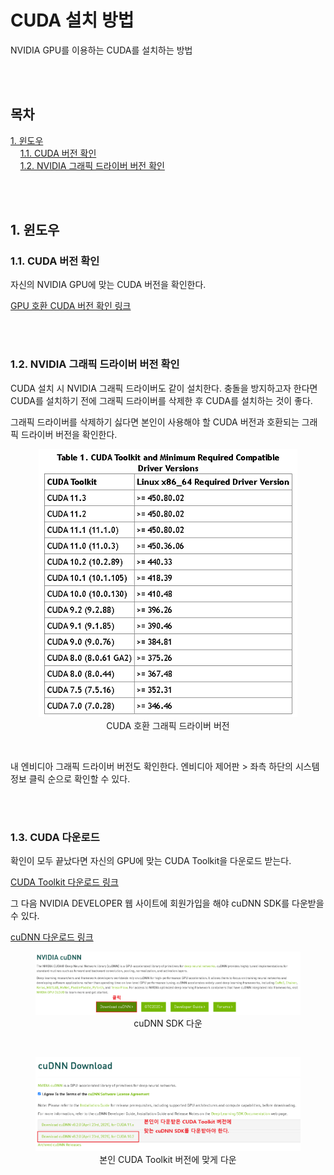 # CUDA 설치 방법
<p>NVIDIA GPU를 이용하는 CUDA를 설치하는 방법</p>

<br><br>

## 목차
<p>

[1. 윈도우](#1-윈도우)<br>
&nbsp; &nbsp; [1.1. CUDA 버전 확인](#11-CUDA-버전-확인)<br>
&nbsp; &nbsp; [1.2. NVIDIA 그래픽 드라이버 버전 확인](#12-NVIDIA-그래픽-드라이버-버전-확인)<br>
</p>
<p>


</p>

<br><br>

## 1. 윈도우

### 1.1. CUDA 버전 확인
<p>자신의 NVIDIA GPU에 맞는 CUDA 버전을 확인한다.<p>

<p>

[GPU 호환 CUDA 버전 확인 링크](https://developer.nvidia.com/cuda-gpus)
</p>

<br><br>

### 1.2. NVIDIA 그래픽 드라이버 버전 확인
<p>CUDA 설치 시 NVIDIA 그래픽 드라이버도 같이 설치한다. 충돌을 방지하고자 한다면 CUDA를 설치하기 전에 그래픽 드라이버를 삭제한 후 CUDA를 설치하는 것이 좋다.</p>

<p>그래픽 드라이버를 삭제하기 싫다면 본인이 사용해야 할 CUDA 버전과 호환되는 그래픽 드라이버 버전을 확인한다.</p>

<div align="center">
  <figure>
      <img src="./resources/1.png" alt="그림1">
      <div align="center"><figcation>CUDA 호환 그래픽 드라이버 버전</figcation></div>
  </figure>
</div>

<br>

<p>내 엔비디아 그래픽 드라이버 버전도 확인한다. 엔비디아 제어판 > 좌측 하단의 시스템 정보 클릭 순으로 확인할 수 있다.</p>

<br><br>

### 1.3. CUDA 다운로드
<p>확인이 모두 끝났다면 자신의 GPU에 맞는 CUDA Toolkit을 다운로드 받는다.</p>
<p>

[CUDA Toolkit 다운로드 링크](https://developer.nvidia.com/cuda-toolkit-archive)
</p>

<p>그 다음 NVIDIA DEVELOPER 웹 사이트에 회원가입을 해야 cuDNN SDK를 다운받을 수 있다.</p>
<p>

[cuDNN 다운로드 링크](https://developer.nvidia.com/cudnn)
</p>

<p>
  <div align="center">
    <figure>
        <img src="./resources/2.png" alt="그림2">
        <div align="center"><figcation>cuDNN SDK 다운</figcation></div>
    </figure>
  </div>
</p>

<br>

<p>
  <div align="center">
    <figure>
        <img src="./resources/3.png" alt="그림3">
        <div align="center"><figcation>본인 CUDA Toolkit 버전에 맞게 다운</figcation></div>
    </figure>
  </div>
</p>